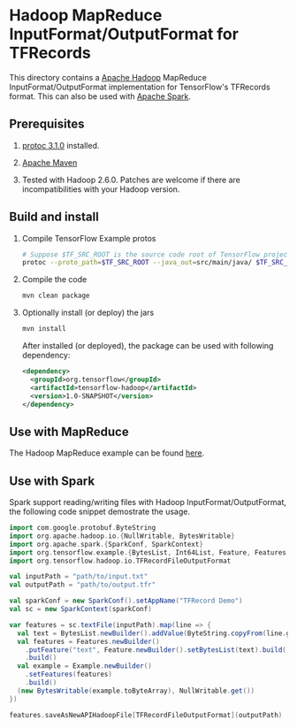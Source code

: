 # Hadoop MapReduce InputFormat/OutputFormat for TFRecords

This directory contains a [Apache Hadoop](http://hadoop.apache.org/) MapReduce
InputFormat/OutputFormat implementation for TensorFlow's TFRecords format.
This can also be used with [Apache Spark](http://spark.apache.org/).

## Prerequisites

1. [protoc 3.1.0](https://developers.google.com/protocol-buffers/)
installed.

2. [Apache Maven](https://maven.apache.org/)

3. Tested with Hadoop 2.6.0. Patches are welcome if there are incompatibilities
   with your Hadoop version.

## Build and install

1. Compile TensorFlow Example protos

    ```sh
    # Suppose $TF_SRC_ROOT is the source code root of TensorFlow project
    protoc --proto_path=$TF_SRC_ROOT --java_out=src/main/java/ $TF_SRC_ROOT/tensorflow/core/example/{example,feature}.proto
    ```

2. Compile the code

    ```sh
    mvn clean package
    ```

3. Optionally install (or deploy) the jars

    ```sh
    mvn install
    ```

    After installed (or deployed), the package can be used with following dependency:

    ```xml
    <dependency>
      <groupId>org.tensorflow</groupId>
      <artifactId>tensorflow-hadoop</artifactId>
      <version>1.0-SNAPSHOT</version>
    </dependency>
    ```

## Use with MapReduce
The Hadoop MapReduce example can be found [here](src/main/java/org/tensorflow/hadoop/example/TFRecordFileMRExample.java).

## Use with Spark
Spark support reading/writing files with Hadoop InputFormat/OutputFormat, the
following code snippet demostrate the usage.

```scala
import com.google.protobuf.ByteString
import org.apache.hadoop.io.{NullWritable, BytesWritable}
import org.apache.spark.{SparkConf, SparkContext}
import org.tensorflow.example.{BytesList, Int64List, Feature, Features, Example}
import org.tensorflow.hadoop.io.TFRecordFileOutputFormat

val inputPath = "path/to/input.txt"
val outputPath = "path/to/output.tfr"

val sparkConf = new SparkConf().setAppName("TFRecord Demo")
val sc = new SparkContext(sparkConf)

var features = sc.textFile(inputPath).map(line => {
  val text = BytesList.newBuilder().addValue(ByteString.copyFrom(line.getBytes)).build()
  val features = Features.newBuilder()
    .putFeature("text", Feature.newBuilder().setBytesList(text).build())
    .build()
  val example = Example.newBuilder()
    .setFeatures(features)
    .build()
  (new BytesWritable(example.toByteArray), NullWritable.get())
})

features.saveAsNewAPIHadoopFile[TFRecordFileOutputFormat](outputPath)
```
